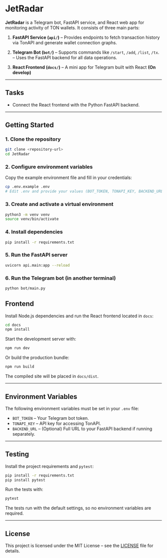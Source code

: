 # JetRadar

**JetRadar** is a Telegram bot, FastAPI service, and React web app for monitoring activity of TON wallets. It consists of three main parts:

1. **FastAPI Service (`api/`)**
   – Provides endpoints to fetch transaction history via TonAPI and generate wallet connection graphs.

2. **Telegram Bot (`bot/`)**
   – Supports commands like `/start`, `/add`, `/list`, `/tx`.
   – Uses the FastAPI backend for all data operations.

3. **React Frontend (`docs/`)**
   – A mini app for Telegram built with React **(On develop)**

---
## Tasks

- Connect the React frontend with the Python FastAPI backend.

---

## Getting Started

### 1. Clone the repository

```bash
git clone <repository-url>
cd JetRadar
```

### 2. Configure environment variables

Copy the example environment file and fill in your credentials:

```bash
cp .env.example .env
# Edit .env and provide your values (BOT_TOKEN, TONAPI_KEY, BACKEND_URL, etc.)
```

### 3. Create and activate a virtual environment

```bash
python3 -m venv venv
source venv/bin/activate
```

### 4. Install dependencies

```bash
pip install -r requirements.txt
```

### 5. Run the FastAPI server

```bash
uvicorn api.main:app --reload
```

### 6. Run the Telegram bot (in another terminal)

```bash
python bot/main.py
```

## Frontend

Install Node.js dependencies and run the React frontend located in `docs`:

```bash
cd docs
npm install
```

Start the development server with:

```bash
npm run dev
```

Or build the production bundle:

```bash
npm run build
```

The compiled site will be placed in `docs/dist`.

---

## Environment Variables

The following environment variables must be set in your `.env` file:

- `BOT_TOKEN` – Your Telegram bot token.
- `TONAPI_KEY` – API key for accessing TonAPI.
- `BACKEND_URL` – (Optional) Full URL to your FastAPI backend if running separately.

---

## Testing

Install the project requirements and `pytest`:

```bash
pip install -r requirements.txt
pip install pytest
```

Run the tests with:

```bash
pytest
```

The tests run with the default settings, so no environment variables are required.

---

## License

This project is licensed under the MIT License – see the [LICENSE](LICENSE) file for details.
